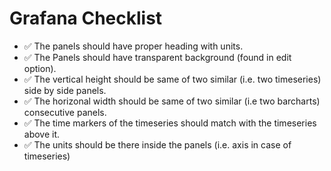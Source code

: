 # Grafana Checklist
- ✅ The panels should have proper heading with units.
- ✅ The Panels should have transparent background (found in edit option).
- ✅ The vertical height should be same of two similar (i.e. two timeseries) side by side panels.
- ✅ The horizonal width should be same of two similar (i.e two barcharts) consecutive panels.
- ✅ The time markers of the timeseries should match with the timeseries above it.
- ✅ The units should be there inside the panels (i.e. axis in case of timeseries)


